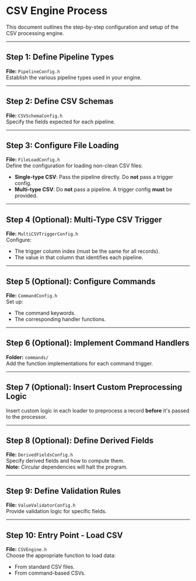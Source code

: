 # CSV Engine Process
This document outlines the step-by-step configuration and setup of the CSV processing engine.

---

## Step 1: Define Pipeline Types
**File:** `PipelineConfig.h`  
Establish the various pipeline types used in your engine.

---

## Step 2: Define CSV Schemas
**File:** `CSVSchemaConfig.h`  
Specify the fields expected for each pipeline.

---

## Step 3: Configure File Loading
**File:** `FileLoadConfig.h`  
Define the configuration for loading non-clean CSV files:
- **Single-type CSV**: Pass the pipeline directly. Do **not** pass a trigger config.
- **Multi-type CSV**: Do **not** pass a pipeline. A trigger config **must** be provided.

---

## Step 4 (Optional): Multi-Type CSV Trigger
**File:** `MultiCSVTriggerConfig.h`  
Configure:
- The trigger column index (must be the same for all records).
- The value in that column that identifies each pipeline.

---

## Step 5 (Optional): Configure Commands
**File:** `CommandConfig.h`  
Set up:
- The command keywords.
- The corresponding handler functions.

---

## Step 6 (Optional): Implement Command Handlers
**Folder:** `commands/`  
Add the function implementations for each command trigger.

---

## Step 7 (Optional): Insert Custom Preprocessing Logic
Insert custom logic in each loader to preprocess a record **before** it's passed to the processor.

---

## Step 8 (Optional): Define Derived Fields
**File:** `DerivedFieldsConfig.h`  
Specify derived fields and how to compute them.  
**Note:** Circular dependencies will halt the program.

---

## Step 9: Define Validation Rules
**File:** `ValueValidatorConfig.h`  
Provide validation logic for specific fields.

---

## Step 10: Entry Point - Load CSV
**File:** `CSVEngine.h`  
Choose the appropriate function to load data:
- From standard CSV files.
- From command-based CSVs.
